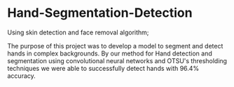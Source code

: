 # Hand-Segmentation-Detection
Using skin detection and face removal algorithm;

The purpose of this project was to develop a model to segment and detect hands in complex backgrounds. 
By our method for Hand detection and segmentation using convolutional neural networks and OTSU's thresholding techniques we were able to successfully detect hands with 96.4% accuracy.
